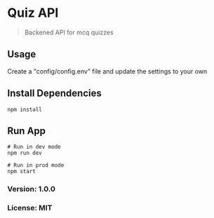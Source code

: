 # Quiz API

> Backened API for mcq quizzes

## Usage

Create a "config/config.env" file and update the settings to your own

## Install Dependencies
```
npm install
```

## Run App
```
# Run in dev mode
npm run dev

# Run in prod mode
npm start
```

### Version: 1.0.0
### License: MIT